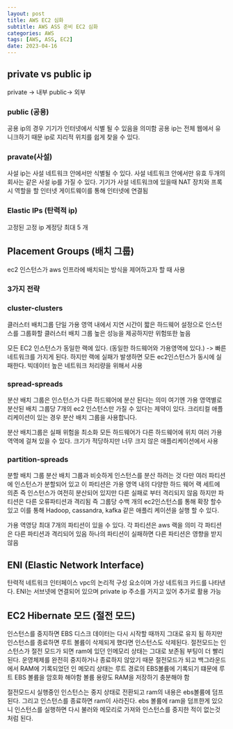 ```yaml
---
layout: post
title: AWS EC2 심화
subtitle: AWS ASS 준비 EC2 심화
categories: AWS
tags: [AWS, ASS, EC2]
date: 2023-04-16
---
```


## private vs public ip

private -> 내부
public-> 외부

### public (공용)

공용 ip의 경우 기기가 인터넷에서 식별 될 수 있음을 의미함
공용 ip는 전체 웹에서 유니크하기 때문
ip로 지리적 위치를 쉽게 찾을 수 있다.

### pravate(사설)

사설 ip는
사설 네트워크 안에서만 식별될 수 있다.
사설 네트워크 안에서만 유효
두개의 회사는 같은 사설 ip를 가질 수 있다.
기기가 사설 네트워크에 있을때
NAT 장치와 프록시 역할을 할 인터넷 게이트웨이를 통해 인터넷에 연결됨

### Elastic IPs (탄력적 ip)

고정된 고정 ip
계정당 최대 5 개

## Placement Groups (배치 그룹)

ec2 인스턴스가 aws 인프라에 배치되는 방식을 제어하고자 할 때 사용

### 3가지 전략

### cluster-clusters

클러스터 배치그룹
단일 가용 영역 내에서 지연 시간이 짧은 하드웨어 설정으로 인스턴스를 그룹화할 클러스터 배치 그룹
높은 성능을 제공하지만 위험또한 높음

모든 EC2 인스턴스가 동일한 랙에 있다.
(동일한 하드웨어와 가용영역에 있다.)
-> 빠른 네트워크를 가지게 된다.
하지만 랙에 실패가 발생하면 모든 ec2인스턴스가 동시에 실패한다.
빅데이터 높은 네트워크 처리량을 위해서
사용

### spread-spreads

분산 배치 그룹은 인스턴스가 다른 하드웨어에 분산 된다는 의미
여기엔 가용 영역별로 분산된 배치 그룹당 7개의 ec2 인스턴스만 가질 수 있다는 제약이 있다.
크리티컬 애플리케이션이 있는 경우 분산 배치 그룹을 사용합니다.

분산 배치그룹은 실패 위험을 최소화
모든 하드웨어가 다른 하드웨어에 위치
여러 가용역역에 걸쳐 있을 수 있다.
크기가 적당하지만 너무 크지 않은 애플리케이션에서 사용

### partition-spreads

분할 배치 그룹
분산 배치 그룹과 비슷하게 인스턴스를 분산 하려는 것
다만 여러 파티션에 인스턴스가 분할되어 있고 이 파티션은 가용 영역 내의 다양한 하드 웨어 랙 세트에 의존
즉 인스턴스가 여전히 분산되어 있지만
다른 실패로 부터 격리되지 않음
하지만 파티션은 다른 오류파티션과 격리됨
즉 그룹당 수백 개의 ec2인스턴스를 통해 확장 할수 있고 이를 통해
Hadoop, cassandra, kafka 같은 애플리 케이션을 실행 할 수 있다.

가용 역영당 최대 7개의 파티션이 있을 수 있다. 각 파티션은 aws 랙을 의미
각 파티션은 다른 파티션과 격리되어 있음
하나의 파티션이 실패하면 다른 파티션은 영향을 받지 않음

## ENI (Elastic Network Interface)

탄력적 네트워크 인터페이스
vpc의 논리적 구성 요소이며 가상 네트워크 카드를 나타낸다.
ENI는 서브넷에 연결되어 있으며
private ip 주소를 가지고 있어 추가로 활용 가능

## EC2 Hibernate 모드 (절전 모드)

인스턴스를 중지하면
EBS 디스크 데이터는
다시 시작할 때까지 그대로 유지 됨
하지만 인스턴스를 종료하면 루트 볼륨이 삭제되게 했다면 인스턴스도 삭제된다.
절전모드는 인스턴스가 절전 모드가 되면 ram에 있던 인메모리 상태는 그대로 보존됨 부팅이 더 빨리된다.
운영체제를 완전히 중지하거나 종료하지 않았기 때문
절전모드가 되고 백그라운드에서
RAM에 기록되었던 인 메모리 상태는
루트 경로의 EBS볼륨에 기록되기 떄문에
루트 EBS 볼륨을 암호화 해야함
볼륨 용량도 RAM을 저장하기
충분해야 함

절전모드시 실행중인 인스턴스는 중지 상태로 전환되고 ram의 내용은 ebs볼륨에
덤프 된다.
그리고 인스턴스를 종료하면 ram이 사라진다.
ebs 볼륨에 ram을 덤프한게 있으니
인스턴스를 실행하면 다시 불러와 메모리로 가져와 인스턴스를 중지한 적이 없는것 처럼 된다.
